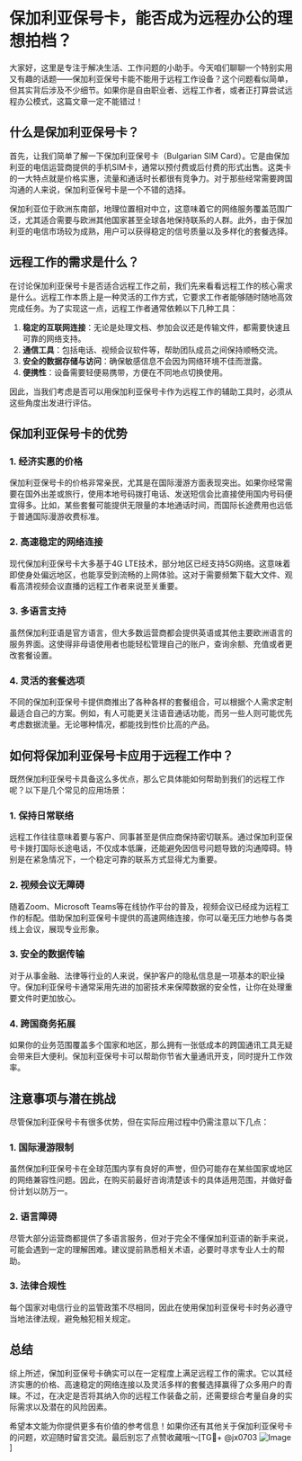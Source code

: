# 保加利亚保号卡，能否成为远程办公的理想拍档？

大家好，这里是专注于解决生活、工作问题的小助手。今天咱们聊聊一个特别实用又有趣的话题——保加利亚保号卡能不能用于远程工作设备？这个问题看似简单，但其实背后涉及不少细节。如果你是自由职业者、远程工作者，或者正打算尝试远程办公模式，这篇文章一定不能错过！

## 什么是保加利亚保号卡？

首先，让我们简单了解一下保加利亚保号卡（Bulgarian SIM Card）。它是由保加利亚的电信运营商提供的手机SIM卡，通常以预付费或后付费的形式出售。这类卡的一大特点就是价格实惠，流量和通话时长都很有竞争力。对于那些经常需要跨国沟通的人来说，保加利亚保号卡是一个不错的选择。

保加利亚位于欧洲东南部，地理位置相对中立，这意味着它的网络服务覆盖范围广泛，尤其适合需要与欧洲其他国家甚至全球各地保持联系的人群。此外，由于保加利亚的电信市场较为成熟，用户可以获得稳定的信号质量以及多样化的套餐选择。

## 远程工作的需求是什么？

在讨论保加利亚保号卡是否适合远程工作之前，我们先来看看远程工作的核心需求是什么。远程工作本质上是一种灵活的工作方式，它要求工作者能够随时随地高效完成任务。为了实现这一点，远程工作者通常依赖以下几种工具：

1. **稳定的互联网连接**：无论是处理文档、参加会议还是传输文件，都需要快速且可靠的网络支持。
2. **通信工具**：包括电话、视频会议软件等，帮助团队成员之间保持顺畅交流。
3. **安全的数据存储与访问**：确保敏感信息不会因为网络环境不佳而泄露。
4. **便携性**：设备需要轻便易携带，方便在不同地点切换使用。

因此，当我们考虑是否可以用保加利亚保号卡作为远程工作的辅助工具时，必须从这些角度出发进行评估。

## 保加利亚保号卡的优势

### 1. 经济实惠的价格
保加利亚保号卡的价格非常亲民，尤其是在国际漫游方面表现突出。如果你经常需要在国外出差或旅行，使用本地号码拨打电话、发送短信会比直接使用国内号码便宜得多。比如，某些套餐可能提供无限量的本地通话时间，而国际长途费用也远低于普通国际漫游收费标准。

### 2. 高速稳定的网络连接
现代保加利亚保号卡大多基于4G LTE技术，部分地区已经支持5G网络。这意味着即使身处偏远地区，也能享受到流畅的上网体验。这对于需要频繁下载大文件、观看高清视频会议直播的远程工作者来说至关重要。

### 3. 多语言支持
虽然保加利亚语是官方语言，但大多数运营商都会提供英语或其他主要欧洲语言的服务界面。这使得非母语使用者也能轻松管理自己的账户，查询余额、充值或者更改套餐设置。

### 4. 灵活的套餐选项
不同的保加利亚保号卡提供商推出了各种各样的套餐组合，可以根据个人需求定制最适合自己的方案。例如，有人可能更关注语音通话功能，而另一些人则可能优先考虑数据流量。无论哪种情况，都能找到性价比高的产品。

## 如何将保加利亚保号卡应用于远程工作中？

既然保加利亚保号卡具备这么多优点，那么它具体能如何帮助到我们的远程工作呢？以下是几个常见的应用场景：

### 1. 保持日常联络
远程工作往往意味着要与客户、同事甚至是供应商保持密切联系。通过保加利亚保号卡拨打国际长途电话，不仅成本低廉，还能避免因信号问题导致的沟通障碍。特别是在紧急情况下，一个稳定可靠的联系方式显得尤为重要。

### 2. 视频会议无障碍
随着Zoom、Microsoft Teams等在线协作平台的普及，视频会议已经成为远程工作的标配。借助保加利亚保号卡提供的高速网络连接，你可以毫无压力地参与各类线上会议，展现专业形象。

### 3. 安全的数据传输
对于从事金融、法律等行业的人来说，保护客户的隐私信息是一项基本的职业操守。保加利亚保号卡通常采用先进的加密技术来保障数据的安全性，让你在处理重要文件时更加放心。

### 4. 跨国商务拓展
如果你的业务范围覆盖多个国家和地区，那么拥有一张低成本的跨国通讯工具无疑会带来巨大便利。保加利亚保号卡可以帮助你节省大量通讯开支，同时提升工作效率。

## 注意事项与潜在挑战

尽管保加利亚保号卡有很多优势，但在实际应用过程中仍需注意以下几点：

### 1. 国际漫游限制
虽然保加利亚保号卡在全球范围内享有良好的声誉，但仍可能存在某些国家或地区的网络兼容性问题。因此，在购买前最好咨询清楚该卡的具体适用范围，并做好备份计划以防万一。

### 2. 语言障碍
尽管大部分运营商都提供了多语言服务，但对于完全不懂保加利亚语的新手来说，可能会遇到一定的理解困难。建议提前熟悉相关术语，必要时寻求专业人士的帮助。

### 3. 法律合规性
每个国家对电信行业的监管政策不尽相同，因此在使用保加利亚保号卡时务必遵守当地法律法规，避免触犯相关规定。

## 总结

综上所述，保加利亚保号卡确实可以在一定程度上满足远程工作的需求。它以其经济实惠的价格、高速稳定的网络连接以及灵活多样的套餐选择赢得了众多用户的青睐。不过，在决定是否将其纳入你的远程工作装备之前，还需要综合考量自身的实际需求以及潜在的风险因素。

希望本文能为你提供更多有价值的参考信息！如果你还有其他关于保加利亚保号卡的问题，欢迎随时留言交流。最后别忘了点赞收藏哦～[TG💪+ @jx0703 ![Image](https://github.com/user-attachments/assets/dbca1d08-cadb-493c-b0ec-ad6f7a83f270)]